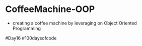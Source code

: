 # CoffeeMachine-OOP
- creating a coffee machine by leveraging on Object Oriented Programming

#Day16 #100daysofcode
